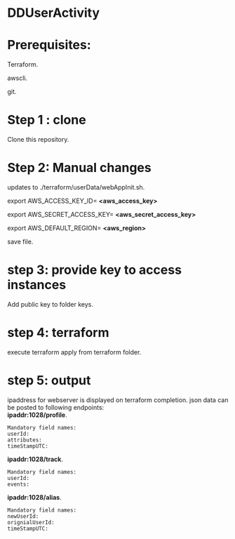 # DDUserActivity

# Prerequisites:
Terraform. 

awscli. 

git. 

# Step 1 : clone
Clone this repository. 

# Step 2: Manual changes  
updates to ./terraform/userData/webAppInit.sh.  
  
  export AWS_ACCESS_KEY_ID= **<aws_access_key>**

  export AWS_SECRET_ACCESS_KEY= **<aws_secret_access_key>**

  export AWS_DEFAULT_REGION= **<aws_region>**

save file. 

# step 3: provide key to access instances
Add public key to folder keys. 

# step 4: terraform 
execute terraform apply from terraform folder. 

# step 5: output
ipaddress for webserver is displayed on terraform completion. 
json data can be posted to following endpoints:  
**ipaddr:1028/profile**. 

    Mandatory field names:  
    userId:  
    attributes:  
    timeStampUTC:  
  
**ipaddr:1028/track**. 

    Mandatory field names:  
    userId:  
    events:  
  
**ipaddr:1028/alias**. 

    Mandatory field names:  
    newUserId:  
    orignialUserId:  
    timeStampUTC:  
